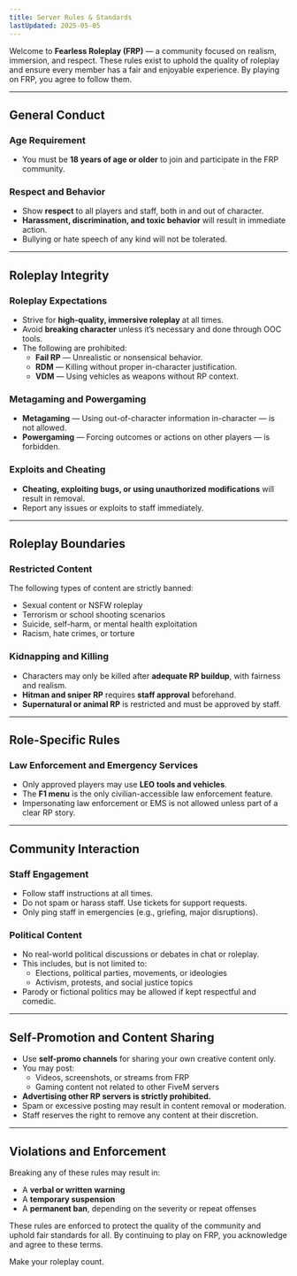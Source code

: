 ```yaml
---
title: Server Rules & Standards
lastUpdated: 2025-05-05
---
```


Welcome to **Fearless Roleplay (FRP)** — a community focused on realism, immersion, and respect. These rules exist to uphold the quality of roleplay and ensure every member has a fair and enjoyable experience. By playing on FRP, you agree to follow them.

---

## General Conduct

### Age Requirement

- You must be **18 years of age or older** to join and participate in the FRP community.

### Respect and Behavior

- Show **respect** to all players and staff, both in and out of character.
- **Harassment, discrimination, and toxic behavior** will result in immediate action.
- Bullying or hate speech of any kind will not be tolerated.

---

## Roleplay Integrity

### Roleplay Expectations

- Strive for **high-quality, immersive roleplay** at all times.
- Avoid **breaking character** unless it’s necessary and done through OOC tools.
- The following are prohibited:
  - **Fail RP** — Unrealistic or nonsensical behavior.
  - **RDM** — Killing without proper in-character justification.
  - **VDM** — Using vehicles as weapons without RP context.

### Metagaming and Powergaming

- **Metagaming** — Using out-of-character information in-character — is not allowed.
- **Powergaming** — Forcing outcomes or actions on other players — is forbidden.

### Exploits and Cheating

- **Cheating, exploiting bugs, or using unauthorized modifications** will result in removal.
- Report any issues or exploits to staff immediately.

---

## Roleplay Boundaries

### Restricted Content

The following types of content are strictly banned:

- Sexual content or NSFW roleplay
- Terrorism or school shooting scenarios
- Suicide, self-harm, or mental health exploitation
- Racism, hate crimes, or torture

### Kidnapping and Killing

- Characters may only be killed after **adequate RP buildup**, with fairness and realism.
- **Hitman and sniper RP** requires **staff approval** beforehand.
- **Supernatural or animal RP** is restricted and must be approved by staff.

---

## Role-Specific Rules

### Law Enforcement and Emergency Services

- Only approved players may use **LEO tools and vehicles**.
- The **F1 menu** is the only civilian-accessible law enforcement feature.
- Impersonating law enforcement or EMS is not allowed unless part of a clear RP story.

---

## Community Interaction

### Staff Engagement

- Follow staff instructions at all times.
- Do not spam or harass staff. Use tickets for support requests.
- Only ping staff in emergencies (e.g., griefing, major disruptions).

### Political Content

- No real-world political discussions or debates in chat or roleplay.
- This includes, but is not limited to:
  - Elections, political parties, movements, or ideologies
  - Activism, protests, and social justice topics
- Parody or fictional politics may be allowed if kept respectful and comedic.

---

## Self-Promotion and Content Sharing

- Use **self-promo channels** for sharing your own creative content only.
- You may post:
  - Videos, screenshots, or streams from FRP
  - Gaming content not related to other FiveM servers
- **Advertising other RP servers is strictly prohibited.**
- Spam or excessive posting may result in content removal or moderation.
- Staff reserves the right to remove any content at their discretion.

---

## Violations and Enforcement

Breaking any of these rules may result in:

- A **verbal or written warning**
- A **temporary suspension**
- A **permanent ban**, depending on the severity or repeat offenses

These rules are enforced to protect the quality of the community and uphold fair standards for all. By continuing to play on FRP, you acknowledge and agree to these terms.

Make your roleplay count.

